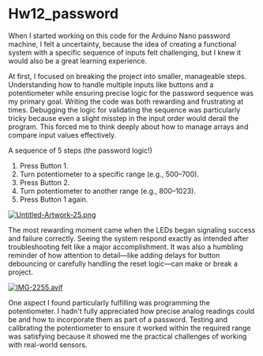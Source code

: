# Hw12_password

When I started working on this code for the Arduino Nano password machine, I felt a uncertainty, because the idea of creating a functional system with a specific sequence of inputs felt challenging, but I knew it would also be a great learning experience.

At first, I focused on breaking the project into smaller, manageable steps. Understanding how to handle multiple inputs like buttons and a potentiometer while ensuring precise logic for the password sequence was my primary goal. Writing the code was both rewarding and frustrating at times. Debugging the logic for validating the sequence was particularly tricky because even a slight misstep in the input order would derail the program. This forced me to think deeply about how to manage arrays and compare input values effectively.

A sequence of 5 steps (the password logic!)
1. Press Button 1.
2. Turn potentiometer to a specific range (e.g., 500–700).
3. Press Button 2.
5. Turn potentiometer to another range (e.g., 800–1023).
6. Press Button 1 again.

 [![Untitled-Artwork-25.png](https://i.postimg.cc/90nG5zcv/Untitled-Artwork-25.png)](https://postimg.cc/jnyWyxwX)

 The most rewarding moment came when the LEDs began signaling success and failure correctly. Seeing the system respond exactly as intended after troubleshooting felt like a major accomplishment. It was also a humbling reminder of how attention to detail—like adding delays for button debouncing or carefully handling the reset logic—can make or break a project.



[![IMG-2255.avif](https://i.postimg.cc/zDtwR2T0/IMG-2255.avif)](https://postimg.cc/s1WGkc6h)

One aspect I found particularly fulfilling was programming the potentiometer. I hadn't fully appreciated how precise analog readings could be and how to incorporate them as part of a password. Testing and calibrating the potentiometer to ensure it worked within the required range was satisfying because it showed me the practical challenges of working with real-world sensors.

